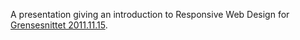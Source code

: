 A presentation giving an introduction to Responsive Web Design
for [Grensesnittet 2011.11.15][gre].

[gre]: http://www.meetup.com/grensesnittet/events/33886682/
